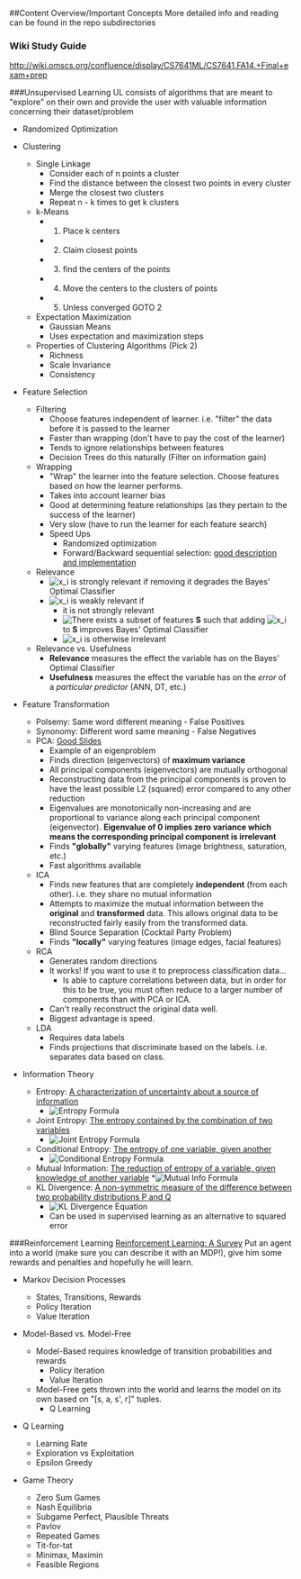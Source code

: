 ##Content Overview/Important Concepts
More detailed info and reading can be found in the repo subdirectories

### Wiki Study Guide
http://wiki.omscs.org/confluence/display/CS7641ML/CS7641.FA14.+Final+exam+prep

###Unsupervised Learning
UL consists of algorithms that are meant to "explore" on their own and provide
the user with valuable information concerning their dataset/problem
* Randomized Optimization
* Clustering
  * Single Linkage
    * Consider each of n points a cluster
    * Find the distance between the closest two points in every cluster
    * Merge the closest two clusters
    * Repeat n - k times to get k clusters
  * k-Means
    * 1. Place k centers
    * 2. Claim closest points
    * 3. find the centers of the points
    * 4. Move the centers to the clusters of points
    * 5. Unless converged GOTO 2
  * Expectation Maximization
    * Gaussian Means
    * Uses expectation and maximization steps
  * Properties of Clustering Algorithms (Pick 2)
    * Richness
    * Scale Invariance
    * Consistency

* Feature Selection
  * Filtering
    * Choose features independent of learner. i.e. "filter" the data before it
      is passed to the learner
    * Faster than wrapping (don't have to pay the cost of the learner)
    * Tends to ignore relationships between features
    * Decision Trees do this naturally (Filter on information gain)
  * Wrapping
    * "Wrap" the learner into the feature selection.  Choose features based on
      how the learner performs.
    * Takes into account learner bias
    * Good at determining feature relationships (as they pertain to the success
      of the learner)
    * Very slow (have to run the learner for each feature search)
    * Speed Ups
      * Randomized optimization
      * Forward/Backward sequential selection: [good description and
        implementation](http://sebastianraschka.com/Articles/2014_sequential_sel_algos.html)
  * Relevance
    * ![x_i](http://mathurl.com/2az2c7m.png) is strongly relevant if removing it degrades the Bayes' Optimal
      Classifier
    * ![x_i](http://mathurl.com/2az2c7m.png) is weakly relevant if
      * it is not strongly relevant
      * ![There exists](http://mathurl.com/yhy6gla.png) a subset of features **S** such that adding             ![x_i](http://mathurl.com/2az2c7m.png) to **S** improves Bayes' Optimal Classifier
      * ![x_i](http://mathurl.com/2az2c7m.png)  is otherwise irrelevant
  * Relevance vs. Usefulness
    * **Relevance** measures the effect the variable has on the Bayes' Optimal
      Classifier
    * **Usefulness** measures the effect the variable has on the _error_ of a
      _particular predictor_ (ANN, DT, etc.)

* Feature Transformation
  * Polsemy: Same word different meaning - False Positives
  * Synonomy: Different word same meaning - False Negatives
  * PCA: [Good Slides](http://www.cc.gatech.edu/~agray/4245fall10/lecture18.pdf)
    * Example of an eigenproblem
    * Finds direction (eigenvectors) of **maximum variance**
    * All principal components (eigenvectors) are mutually orthogonal
    * Reconstructing data from the principal components is proven to have the
      least possible L2 (squared) error compared to any other reduction
    * Eigenvalues are monotonically non-increasing and are proportional to
      variance along each principal component (eigenvector). **Eigenvalue of 0
      implies zero variance which means the corresponding principal component
      is irrelevant**
    * Finds **"globally"** varying features (image brightness, saturation, etc.)
    * Fast algorithms available
  * ICA
    * Finds new features that are completely **independent** (from each other).
      i.e. they share no mutual information
    * Attempts to maximize the mutual information between the **original**
      and **transformed** data.  This allows original data to be reconstructed
      fairly easily from the transformed data.
    * Blind Source Separation (Cocktail Party Problem)
    * Finds **"locally"** varying features (image edges, facial features)
  * RCA
    * Generates random directions
    * It works! If you want to use it to preprocess classification data...
        * Is able to capture correlations between data, but in order for this to
          be true, you must often reduce to a larger number of components than
          with PCA or ICA.
    * Can't really reconstruct the original data well.
    * Biggest advantage is speed.
  * LDA
    * Requires data labels
    * Finds projections that discriminate based on the labels. i.e. separates
      data based on class.

* Information Theory
  * Entropy: [A characterization of uncertainty about a source of    information](http://en.wikipedia.org/wiki/Entropy_(information_theory))
    * ![Entropy Formula](http://mathurl.com/pdmz66k.png)
  * Joint Entropy: [The entropy contained by the combination of two variables](http://en.wikipedia.org/wiki/Joint_entropy)
    * ![Joint Entropy Formula](http://mathurl.com/l3t2ekl.png)
  * Conditional Entropy: [The entropy of one variable, given another](http://en.wikipedia.org/wiki/Conditional_entropy)
    * ![Conditional Entropy Formula](http://mathurl.com/pvq7nq4.png)
  * Mutual Information: [The reduction of entropy of a variable, given knowledge of another variable](http://en.wikipedia.org/wiki/Mutual_information)
    *![Mutual Info Formula](http://mathurl.com/o7es4gh.png)
  * KL Divergence: [A non-symmetric measure of the difference between two probability distributions P and Q](http://en.wikipedia.org/wiki/Kullback%E2%80%93Leibler_divergence)
    * ![KL Divergence Equation](http://mathurl.com/kld5umv.png)
    * Can be used in supervised learning as an alternative to squared error


###Reinforcement Learning
[Reinforcement Learning: A Survey](http://www.jair.org/media/301/live-301-1562-jair.pdf)
Put an agent into a world (make sure you can describe it with an MDP!), give him
some rewards and penalties and hopefully he will learn.

* Markov Decision Processes
  * States, Transitions, Rewards
  * Policy Iteration
  * Value Iteration

* Model-Based vs. Model-Free
  * Model-Based requires knowledge of transition probabilities and rewards
    * Policy Iteration
    * Value Iteration
  * Model-Free gets thrown into the world and learns the model on its own based
    on "[s, a, s', r]" tuples.
    * Q Learning

* Q Learning
  * Learning Rate
  * Exploration vs Exploitation
  * Epsilon Greedy

* Game Theory
  * Zero Sum Games
  * Nash Equilibria
  * Subgame Perfect, Plausible Threats
  * Pavlov
  * Repeated Games
  * Tit-for-tat
  * Minimax, Maximin
  * Feasible Regions
